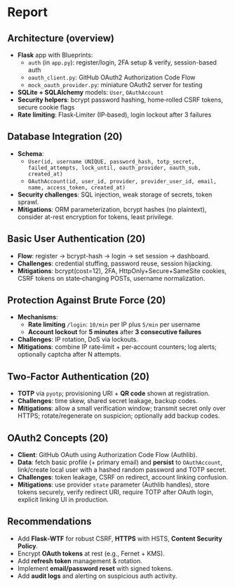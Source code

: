 # Report

## Architecture (overview)
- **Flask** app with Blueprints:
  - `auth` (in `app.py`): register/login, 2FA setup & verify, session-based auth
  - `oauth_client.py`: GitHub OAuth2 Authorization Code Flow
  - `mock_oauth_provider.py`: miniature OAuth2 server for testing
- **SQLite + SQLAlchemy** models: `User`, `OAuthAccount`
- **Security helpers**: bcrypt password hashing, home‑rolled CSRF tokens, secure cookie flags
- **Rate limiting**: Flask‑Limiter (IP‑based), login lockout after 3 failures

## Database Integration (20)
- **Schema**:
  - `User(id, username UNIQUE, password_hash, totp_secret, failed_attempts, lock_until, oauth_provider, oauth_sub, created_at)`
  - `OAuthAccount(id, user_id, provider, provider_user_id, email, name, access_token, created_at)`
- **Security challenges**: SQL injection, weak storage of secrets, token sprawl.
- **Mitigations**: ORM parameterization, bcrypt hashes (no plaintext), consider at-rest encryption for tokens, least privilege.

## Basic User Authentication (20)
- **Flow**: register → bcrypt-hash → login → set session → dashboard.
- **Challenges**: credential stuffing, password reuse, session hijacking.
- **Mitigations**: bcrypt(cost=12), 2FA, HttpOnly+Secure+SameSite cookies, CSRF tokens on state‑changing POSTs, username normalization.

## Protection Against Brute Force (20)
- **Mechanisms**:
  - **Rate limiting** `/login`: `10/min` per IP plus `5/min` per username
  - **Account lockout** for **5 minutes** after **3 consecutive failures**
- **Challenges**: IP rotation, DoS via lockouts.
- **Mitigations**: combine IP rate‑limit + per‑account counters; log alerts; optionally captcha after N attempts.

## Two‑Factor Authentication (20)
- **TOTP** via `pyotp`; provisioning URI + **QR code** shown at registration.
- **Challenges**: time skew, shared secret leakage, backup codes.
- **Mitigations**: allow a small verification window; transmit secret only over HTTPS; rotate/regenerate on suspicion; optionally add backup codes.

## OAuth2 Concepts (20)
- **Client**: GitHub OAuth using Authorization Code Flow (Authlib).
- **Data**: fetch basic profile (+ primary email) and **persist** to `OAuthAccount`, link/create local user with a hashed random password and TOTP secret.
- **Challenges**: token leakage, CSRF on redirect, account linking confusion.
- **Mitigations**: use provider `state` parameter (Authlib handles), store tokens securely, verify redirect URI, require TOTP after OAuth login, explicit linking UI in production.

## Recommendations
- Add **Flask‑WTF** for robust CSRF, **HTTPS** with HSTS, **Content Security Policy**.
- Encrypt **OAuth tokens** at rest (e.g., Fernet + KMS).
- Add **refresh token** management & rotation.
- Implement **email/password reset** with signed tokens.
- Add **audit logs** and alerting on suspicious auth activity.

